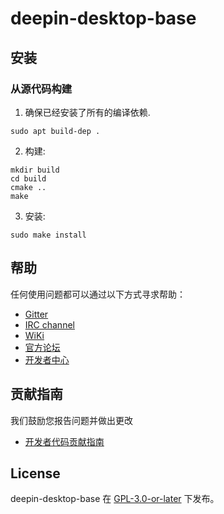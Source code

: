 # deepin-desktop-base

## 安装

### 从源代码构建

1. 确保已经安装了所有的编译依赖.                                                                  
````
sudo apt build-dep .
````
2. 构建:

````
mkdir build
cd build
cmake ..
make
````

3. 安装:

````
sudo make install
````

## 帮助

任何使用问题都可以通过以下方式寻求帮助：

* [Gitter](https://gitter.im/orgs/linuxdeepin/rooms)
* [IRC channel](https://webchat.freenode.net/?channels=deepin)
* [WiKi](https://wiki.deepin.org)
* [官方论坛](https://bbs.deepin.org)
* [开发者中心](https://github.com/linuxdeepin/deepin-desktop-base)

## 贡献指南

我们鼓励您报告问题并做出更改

- [开发者代码贡献指南](https://github.com/linuxdeepin/developer-center/wiki/Contribution-Guidelines-for-Developers)

## License
deepin-desktop-base 在 [GPL-3.0-or-later](LICENSE) 下发布。
